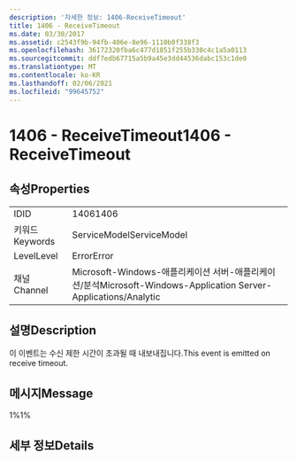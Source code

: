 ```yaml
---
description: '자세한 정보: 1406-ReceiveTimeout'
title: 1406 - ReceiveTimeout
ms.date: 03/30/2017
ms.assetid: c2543f9b-94fb-406e-8e96-1110b0f338f3
ms.openlocfilehash: 36172320fba6c477d1851f255b330c4c1a5a0113
ms.sourcegitcommit: ddf7edb67715a5b9a45e3dd44536dabc153c1de0
ms.translationtype: MT
ms.contentlocale: ko-KR
ms.lasthandoff: 02/06/2021
ms.locfileid: "99645752"
---
```

# <a name="1406---receivetimeout"></a><span data-ttu-id="7917c-103">1406 - ReceiveTimeout</span><span class="sxs-lookup"><span data-stu-id="7917c-103">1406 - ReceiveTimeout</span></span>

## <a name="properties"></a><span data-ttu-id="7917c-104">속성</span><span class="sxs-lookup"><span data-stu-id="7917c-104">Properties</span></span>  
  
|||  
|-|-|  
|<span data-ttu-id="7917c-105">ID</span><span class="sxs-lookup"><span data-stu-id="7917c-105">ID</span></span>|<span data-ttu-id="7917c-106">1406</span><span class="sxs-lookup"><span data-stu-id="7917c-106">1406</span></span>|  
|<span data-ttu-id="7917c-107">키워드</span><span class="sxs-lookup"><span data-stu-id="7917c-107">Keywords</span></span>|<span data-ttu-id="7917c-108">ServiceModel</span><span class="sxs-lookup"><span data-stu-id="7917c-108">ServiceModel</span></span>|  
|<span data-ttu-id="7917c-109">Level</span><span class="sxs-lookup"><span data-stu-id="7917c-109">Level</span></span>|<span data-ttu-id="7917c-110">Error</span><span class="sxs-lookup"><span data-stu-id="7917c-110">Error</span></span>|  
|<span data-ttu-id="7917c-111">채널</span><span class="sxs-lookup"><span data-stu-id="7917c-111">Channel</span></span>|<span data-ttu-id="7917c-112">Microsoft-Windows-애플리케이션 서버-애플리케이션/분석</span><span class="sxs-lookup"><span data-stu-id="7917c-112">Microsoft-Windows-Application Server-Applications/Analytic</span></span>|  
  
## <a name="description"></a><span data-ttu-id="7917c-113">설명</span><span class="sxs-lookup"><span data-stu-id="7917c-113">Description</span></span>  

 <span data-ttu-id="7917c-114">이 이벤트는 수신 제한 시간이 초과될 때 내보내집니다.</span><span class="sxs-lookup"><span data-stu-id="7917c-114">This event is emitted on receive timeout.</span></span>  
  
## <a name="message"></a><span data-ttu-id="7917c-115">메시지</span><span class="sxs-lookup"><span data-stu-id="7917c-115">Message</span></span>  

 <span data-ttu-id="7917c-116">1%</span><span class="sxs-lookup"><span data-stu-id="7917c-116">1%</span></span>  
  
## <a name="details"></a><span data-ttu-id="7917c-117">세부 정보</span><span class="sxs-lookup"><span data-stu-id="7917c-117">Details</span></span>

